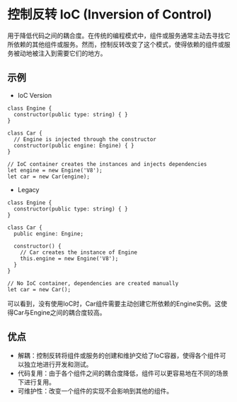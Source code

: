 # 控制反转 IoC (Inversion of Control)
用于降低代码之间的耦合度。在传统的编程模式中，组件或服务通常主动去寻找它所依赖的其他组件或服务。然而，控制反转改变了这个模式，使得依赖的组件或服务被动地被注入到需要它们的地方。


## 示例
- IoC Version
```
class Engine {
  constructor(public type: string) { }
}

class Car {
  // Engine is injected through the constructor
  constructor(public engine: Engine) { }
}

// IoC container creates the instances and injects dependencies
let engine = new Engine('V8');
let car = new Car(engine);
```

- Legacy
```
class Engine {
  constructor(public type: string) { }
}

class Car {
  public engine: Engine;

  constructor() {
    // Car creates the instance of Engine
    this.engine = new Engine('V8');
  }
}

// No IoC container, dependencies are created manually
let car = new Car();
```
可以看到，没有使用IoC时，Car组件需要主动创建它所依赖的Engine实例。这使得Car与Engine之间的耦合度较高。

## 优点
- 解耦：控制反转将组件或服务的创建和维护交给了IoC容器，使得各个组件可以独立地进行开发和测试。
- 代码复用：由于各个组件之间的耦合度降低，组件可以更容易地在不同的场景下进行复用。
- 可维护性：改变一个组件的实现不会影响到其他的组件。